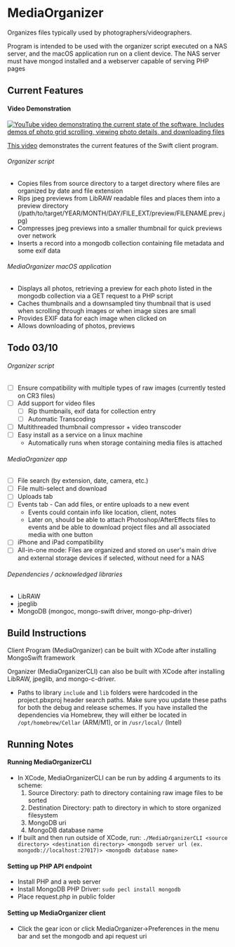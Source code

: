 # MediaOrganizer
 Organizes files typically used by photographers/videographers.
 
 Program is intended to be used with the organizer script executed on a NAS server, and the macOS application run on a client device. The NAS server must have mongod installed and a webserver capable of serving PHP pages
## Current Features
 #### Video Demonstration
 [![YouTube video demonstrating the current state of the software. Includes demos of photo grid scrolling, viewing photo details, and downloading files](https://img.youtube.com/vi/M8PEt7qT1SI/0.jpg)](https://www.youtube.com/watch?v=M8PEt7qT1SI)
 
 [This video](https://www.youtube.com/watch?v=M8PEt7qT1SI) demonstrates the current features of the Swift client program.
 ###### Organizer script
  * Copies files from source directory to a target directory where files are organized by date and file extension
  * Rips jpeg previews from LibRAW readable files and places them into a preview directory (/path/to/target/YEAR/MONTH/DAY/FILE_EXT/preview/FILENAME.prev.jpg)
  * Compresses jpeg previews into a smaller thumbnail for quick previews over network
  * Inserts a record into a mongodb collection containing file metadata and some exif data
 ###### MediaOrganizer macOS application
  * Displays all photos, retrieving a preview for each photo listed in the mongodb collection via a GET request to a PHP script
  * Caches thumbnails and a downsampled tiny thumbnail that is used when scrolling through images or when image sizes are small
  * Provides EXIF data for each image when clicked on
  * Allows downloading of photos, previews

## Todo 03/10
 ###### Organizer script
  - [ ] Ensure compatibility with multiple types of raw images (currently tested on CR3 files)
  - [ ] Add support for video files
    - [ ] Rip thumbnails, exif data for collection entry
    - [ ] Automatic Transcoding
  - [ ] Multithreaded thumbnail compressor + video transcoder
  - [ ] Easy install as a service on a linux machine
    * Automatically runs when storage containing media files is attached
    
 ###### MediaOrganizer app
  - [ ] File search (by extension, date, camera, etc.)
  - [ ] File multi-select and download
  - [ ] Uploads tab
  - [ ] Events tab - Can add files, or entire uploads to a new event
    * Events could contain info like location, client, notes
    * Later on, should be able to attach Photoshop/AfterEffects files to events and be able to download project files and all associated media with one button
  - [ ] iPhone and iPad compatibility
  - [ ] All-in-one mode: Files are organized and stored on user's main drive and external storage devices if selected, without need for a NAS
  
  ###### Dependencies / acknowledged libraries
  * LibRAW
  * jpeglib
  * MongoDB (mongoc, mongo-swift driver, mongo-php-driver)
  
## Build Instructions
 Client Program (MediaOrganizer) can be built with XCode after installing MongoSwift framework
 
 Organizer (MediaOrganizerCLI) can also be built with XCode after installing LibRAW, jpeglib, and mongo-c-driver.
  * Paths to library `include` and `lib` folders were hardcoded in the project.pbxproj header search paths. Make sure you update these paths for both the debug and release schemes. If you have installed the dependencies via Homebrew, they will either be located in `/opt/homebrew/Cellar` (ARM/M1), or in `/usr/local/` (Intel)
## Running Notes
  #### Running MediaOrganizerCLI
  * In XCode, MediaOrganizerCLI can be run by adding 4 arguments to its scheme:
    1. Source Directory: path to directory containing raw image files to be sorted
    2. Destination Directory: path to directory in which to store organized filesystem
    3. MongoDB uri
    4. MongoDB database name
  * If built and then run outside of XCode, run: `./MediaOrganizerCLI <source directory> <destination directory> <mongodb server url (ex. mongodb://localhost:27017)> <mongodb database name>`
  #### Setting up PHP API endpoint
  * Install PHP and a web server
  * Install MongoDB PHP Driver: `sudo pecl install mongodb`
  * Place request.php in public folder
  #### Setting up MediaOrganizer client
  * Click the gear icon or click MediaOrganizer->Preferences in the menu bar and set the mongodb and api request uri
